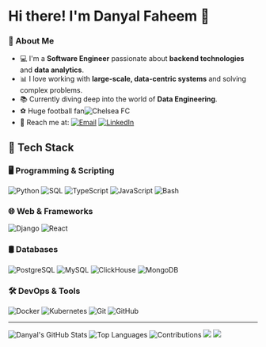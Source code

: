 # Hi there! I'm Danyal Faheem 👋

### 🚀 About Me  
- 💻 I'm a **Software Engineer** passionate about **backend technologies** and **data analytics**.  
- 📊 I love working with **large-scale, data-centric systems** and solving complex problems.  
- 📚 Currently diving deep into the world of **Data Engineering**.  
- ⚽ Huge football fan![Chelsea FC](https://img.shields.io/badge/Chelsea%20FC-034694?style=for-the-badge&logo=chelsea&logoColor=white)  
- 📧 Reach me at: [![Email](https://img.shields.io/badge/Email-D14836?style=for-the-badge&logo=gmail&logoColor=white)](mailto:danyalfaheem@gmail.com)
  [![LinkedIn](https://img.shields.io/badge/LinkedIn-0A66C2?style=for-the-badge&logo=linkedin&logoColor=white)](https://www.linkedin.com/in/danyalfaheem)

## 🚀 Tech Stack

### 🖥️ Programming & Scripting
![Python](https://img.shields.io/badge/Python-3776AB?style=for-the-badge&logo=python&logoColor=white)
![SQL](https://img.shields.io/badge/SQL-4479A1?style=for-the-badge&logo=sqlite&logoColor=white)
![TypeScript](https://img.shields.io/badge/TypeScript-3178C6?style=for-the-badge&logo=typescript&logoColor=white)
![JavaScript](https://img.shields.io/badge/JavaScript-F7DF1E?style=for-the-badge&logo=javascript&logoColor=black)
![Bash](https://img.shields.io/badge/Bash-4EAA25?style=for-the-badge&logo=gnu-bash&logoColor=white)

### 🌐 Web & Frameworks
![Django](https://img.shields.io/badge/Django-092E20?style=for-the-badge&logo=django&logoColor=white)
![React](https://img.shields.io/badge/React-61DAFB?style=for-the-badge&logo=react&logoColor=black)

### 🛢️ Databases
![PostgreSQL](https://img.shields.io/badge/PostgreSQL-4169E1?style=for-the-badge&logo=postgresql&logoColor=white)
![MySQL](https://img.shields.io/badge/MySQL-4479A1?style=for-the-badge&logo=mysql&logoColor=white)
![ClickHouse](https://img.shields.io/badge/ClickHouse-FFCC00?style=for-the-badge&logo=clickhouse&logoColor=black)
![MongoDB](https://img.shields.io/badge/MongoDB-47A248?style=for-the-badge&logo=mongodb&logoColor=white)

### 🛠️ DevOps & Tools
![Docker](https://img.shields.io/badge/Docker-2496ED?style=for-the-badge&logo=docker&logoColor=white)
![Kubernetes](https://img.shields.io/badge/Kubernetes-326CE5?style=for-the-badge&logo=kubernetes&logoColor=white)
![Git](https://img.shields.io/badge/Git-F05032?style=for-the-badge&logo=git&logoColor=white)
![GitHub](https://img.shields.io/badge/GitHub-181717?style=for-the-badge&logo=github&logoColor=white)

---

![Danyal's GitHub Stats](https://github-readme-stats.vercel.app/api?username=Danyal-Faheem&show_icons=true&theme=radical)
![Top Languages](https://github-readme-stats.vercel.app/api/top-langs/?username=Danyal-Faheem&layout=compact&theme=radical)
![Contributions](https://github-readme-streak-stats.herokuapp.com/?user=Danyal-Faheem&theme=radical)
![](https://github-profile-trophy.vercel.app/?username=Danyal-Faheem&theme=radical&no-frame=false&no-bg=false&margin-w=4)
![](https://github-contributor-stats.vercel.app/api?username=Danyal-Faheem&theme=radical)


<!---
Danyal-Faheem/Danyal-Faheem is a ✨ special ✨ repository because its `README.md` (this file) appears on your GitHub profile.
You can click the Preview link to take a look at your changes.
--->
